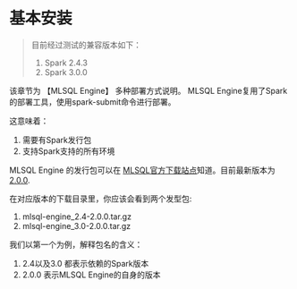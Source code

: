 # 基本安装

> 目前经过测试的兼容版本如下：
> 1. Spark 2.4.3
> 2. Spark 3.0.0


该章节为 【MLSQL Engine】 多种部署方式说明。 MLSQL Engine复用了Spark的部署工具，使用spark-submit命令进行部署。

这意味着：

1. 需要有Spark发行包
2. 支持Spark支持的所有环境

MLSQL Engine 的发行包可以在 [MLSQL官方下载站点](http://download.mlsql.tech/)知道。目前最新版本为[2.0.0](http://download.mlsql.tech/2.0.0/).

在对应版本的下载目录里，你应该会看到两个发型包:

1. mlsql-engine_2.4-2.0.0.tar.gz      
2. mlsql-engine_3.0-2.0.0.tar.gz 


我们以第一个为例，解释包名的含义：

1. 2.4以及3.0 都表示依赖的Spark版本
2. 2.0.0 表示MLSQL Engine的自身的版本


